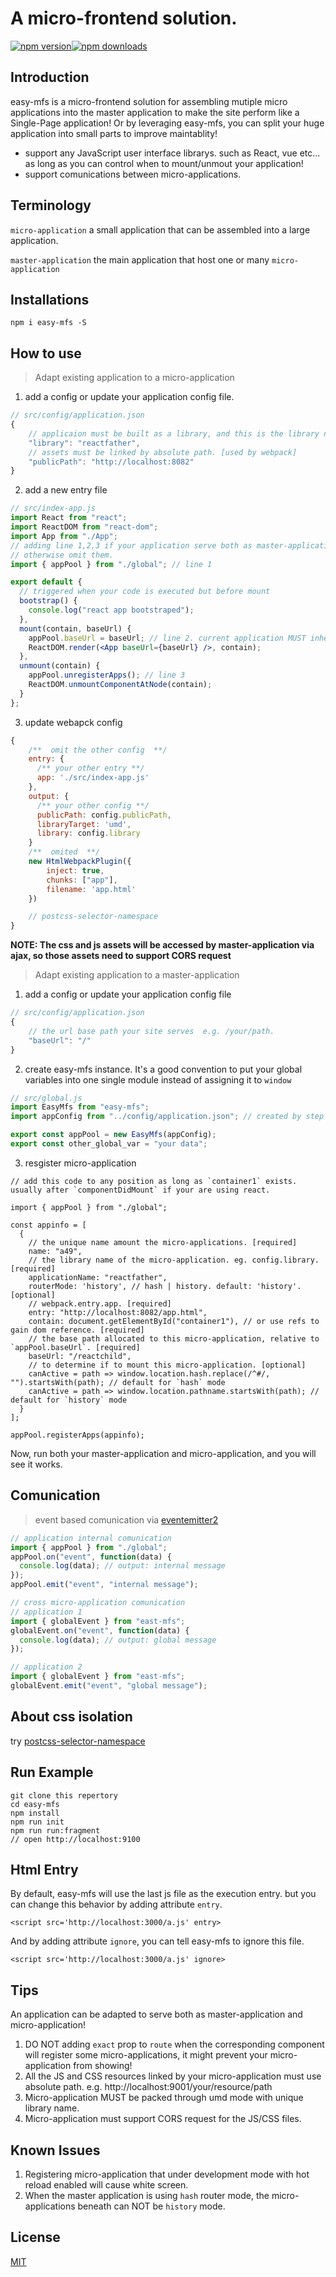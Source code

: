 # A micro-frontend solution.

[![npm version](https://img.shields.io/npm/v/easy-mfs.svg?style=flat-square)](https://www.npmjs.com/package/easy-mfs)[![npm downloads](https://img.shields.io/npm/dt/easy-mfs.svg?style=flat-square)](https://www.npmjs.com/package/easy-mfs)

## Introduction

easy-mfs is a micro-frontend solution for assembling mutiple micro applications into the master application to make the site perform like a Single-Page application! Or by leveraging easy-mfs, you can split your huge application into small parts to improve maintablity!

- support any JavaScript user interface librarys. such as React, vue etc... as long as you can control when to mount/unmout your application!
- support comunications between micro-applications.

## Terminology

`micro-application` a small application that can be assembled into a large application.

`master-application` the main application that host one or many `micro-application`

## Installations

```shell
npm i easy-mfs -S
```

## How to use

> Adapt existing application to a micro-application

1. add a config or update your application config file.

```javascript
// src/config/application.json
{
    // applicaion must be built as a library, and this is the library name. [used by webpack]
    "library": "reactfather",
    // assets must be linked by absolute path. [used by webpack]
    "publicPath": "http://localhost:8082"
}
```

2. add a new entry file

```jsx
// src/index-app.js
import React from "react";
import ReactDOM from "react-dom";
import App from "./App";
// adding line 1,2,3 if your application serve both as master-application and micro-application!
// otherwise omit them.
import { appPool } from "./global"; // line 1

export default {
  // triggered when your code is executed but before mount
  bootstrap() {
    console.log("react app bootstraped");
  },
  mount(contain, baseUrl) {
    appPool.baseUrl = baseUrl; // line 2. current application MUST inherit its parent's baseUrl
    ReactDOM.render(<App baseUrl={baseUrl} />, contain);
  },
  unmount(contain) {
    appPool.unregisterApps(); // line 3
    ReactDOM.unmountComponentAtNode(contain);
  }
};
```

3. update webapck config

```javascript
{
    /**  omit the other config  **/
    entry: {
      /** your other entry **/
      app: './src/index-app.js'
    },
    output: {
      /** your other config **/
      publicPath: config.publicPath,
      libraryTarget: 'umd',
      library: config.library
    }
    /**  omited  **/
    new HtmlWebpackPlugin({
        inject: true,
        chunks: ["app"],
        filename: 'app.html'
    })

    // postcss-selector-namespace
}
```

**NOTE: The css and js assets will be accessed by master-application via ajax, so those assets need to support CORS request**

> Adapt existing application to a master-application

1. add a config or update your application config file

```javascript
// src/config/application.json
{
    // the url base path your site serves  e.g. /your/path.
    "baseUrl": "/"
}
```

2. create easy-mfs instance. It's a good convention to put your global variables into one single module instead of assigning it to `window`

```javascript
// src/global.js
import EasyMfs from "easy-mfs";
import appConfig from "../config/application.json"; // created by step 1

export const appPool = new EasyMfs(appConfig);
export const other_global_var = "your data";
```

3. resgister micro-application

```javascripts
// add this code to any position as long as `container1` exists. usually after `componentDidMount` if your are using react.

import { appPool } from "./global";

const appinfo = [
  {
    // the unique name amount the micro-applications. [required]
    name: "a49",
    // the library name of the micro-application. eg. config.library. [required]
    applicationName: "reactfather",
    routerMode: 'history', // hash | history. default: 'history'. [optional]
    // webpack.entry.app. [required]
    entry: "http://localhost:8082/app.html",
    contain: document.getElementById("container1"), // or use refs to gain dom reference. [required]
    // the base path allocated to this micro-application, relative to `appPool.baseUrl`. [required]
    baseUrl: "/reactchild",
    // to determine if to mount this micro-application. [optional]
    canActive = path => window.location.hash.replace(/^#/, "").startsWith(path); // default for `hash` mode
    canActive = path => window.location.pathname.startsWith(path); // default for `history` mode
  }
];

appPool.registerApps(appinfo);
```

Now, run both your master-application and micro-application, and you will see it works.

## Comunication

> event based comunication via [eventemitter2](https://github.com/EventEmitter2/EventEmitter2)

```javascript
// application internal comunication
import { appPool } from "./global";
appPool.on("event", function(data) {
  console.log(data); // output: internal message
});
appPool.emit("event", "internal message");

// cross micro-application comunication
// application 1
import { globalEvent } from "east-mfs";
globalEvent.on("event", function(data) {
  console.log(data); // output: global message
});

// application 2
import { globalEvent } from "east-mfs";
globalEvent.emit("event", "global message");
```

## About css isolation

try [postcss-selector-namespace](https://github.com/topaxi/postcss-selector-namespace)

## Run Example

```
git clone this repertory
cd easy-mfs
npm install
npm run init
npm run run:fragment
// open http://localhost:9100
```

## Html Entry

By default, easy-mfs will use the last js file as the execution entry. but you can change this behavior by adding attribute `entry`.

```
<script src='http://localhost:3000/a.js' entry>
```

And by adding attribute `ignore`, you can tell easy-mfs to ignore this file.

```
<script src='http://localhost:3000/a.js' ignore>
```

## Tips

An application can be adapted to serve both as master-application and micro-application!

1. DO NOT adding `exact` prop to `route` when the corresponding component will register some micro-applications, it might prevent your micro-application from showing!
2. All the JS and CSS resources linked by your micro-application must use absolute path. e.g. http://localhost:9001/your/resource/path
3. Micro-application MUST be packed through umd mode with unique library name.
4. Micro-application must support CORS request for the JS/CSS files.

## Known Issues

1. Registering micro-application that under development mode with hot reload enabled will cause white screen.
2. When the master application is using `hash` router mode, the micro-applications beneath can NOT be `history` mode.

## License

[MIT](http://opensource.org/licenses/MIT)
